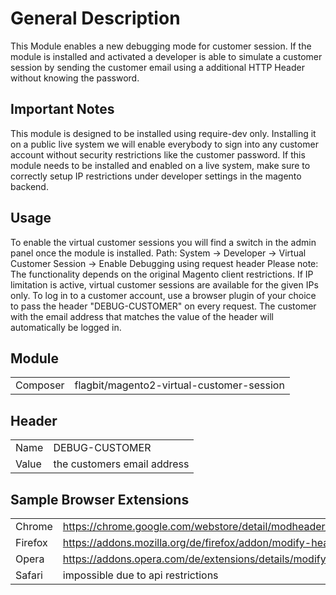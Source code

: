 # General Description
This Module enables a new debugging mode for customer session. If the module is installed and activated a developer is able to simulate a customer session by sending the customer email using a additional HTTP Header without knowing the password.

## Important Notes
This module is designed to be installed using require-dev only. Installing it on a public live system we will enable everybody to sign into any customer account without security restrictions like the customer password. If this module needs to be installed and enabled on a live system, make sure to correctly setup IP restrictions under developer settings in the magento backend.

## Usage
To enable the virtual customer sessions you will find a switch in the admin panel once the module is installed.
Path: System → Developer → Virtual Customer Session → Enable Debugging using request header
Please note: The functionality depends on the original Magento client restrictions. If IP limitation is active, virtual customer sessions are available for the given IPs only.
To log in to a customer account, use a browser plugin of your choice to pass the header "DEBUG-CUSTOMER" on every request.
The customer with the email address that matches the value of the header will automatically be logged in.


## Module

| | |
--- | ---
Composer | flagbit/magento2-virtual-customer-session


## Header
| | |
--- | ---
Name | DEBUG-CUSTOMER
Value | the customers email address

## Sample Browser Extensions
| | |
--- | ---
Chrome | https://chrome.google.com/webstore/detail/modheader/idgpnmonknjnojddfkpgkljpfnnfcklj
Firefox | https://addons.mozilla.org/de/firefox/addon/modify-headers/
Opera | https://addons.opera.com/de/extensions/details/modify-header-value/?display=en
Safari | impossible due to api restrictions